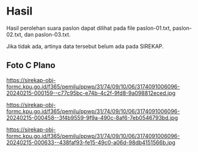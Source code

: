 # Hasil

Hasil perolehan suara paslon dapat dilihat pada file paslon-01.txt, paslon-02.txt, dan paslon-03.txt.

Jika tidak ada, artinya data tersebut belum ada pada SIREKAP.

## Foto C Plano

https://sirekap-obj-formc.kpu.go.id/f365/pemilu/ppwp/31/74/09/10/06/3174091006096-20240215-000159--c77c95bc-e74b-4c2f-9fd8-9a098812eced.jpg

https://sirekap-obj-formc.kpu.go.id/f365/pemilu/ppwp/31/74/09/10/06/3174091006096-20240215-000458--3f4b9559-9f9a-490c-8af6-7eb0546793bd.jpg

https://sirekap-obj-formc.kpu.go.id/f365/pemilu/ppwp/31/74/09/10/06/3174091006096-20240215-000633--438faf93-fe15-49c0-a06d-98db4151566b.jpg
